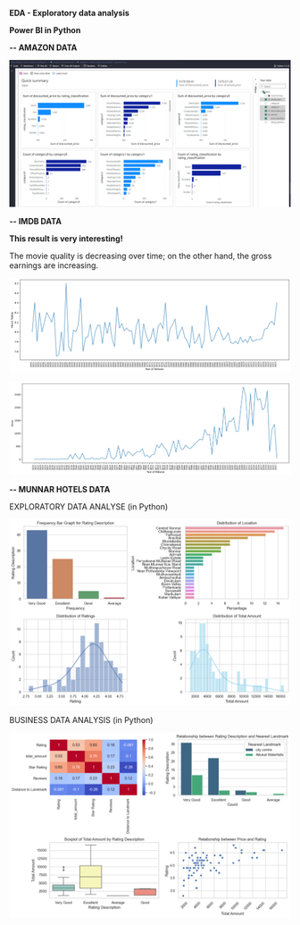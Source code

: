 **EDA - Exploratory data analysis**

**Power BI in Python**

**-- AMAZON DATA**

![1693875240899](image/readme/1693875240899.png)

**-- IMDB DATA**

**This result is very interesting!**

The movie quality is decreasing over time; on the other hand, the gross earnings are increasing.

![1693880530004](image/readme/1693880530004.png)



![1693880547846](image/readme/1693880547846.png)

**-- MUNNAR HOTELS DATA**

EXPLORATORY DATA ANALYSE (in Python)

![1694104536300](image/readme/1694104536300.png)

BUSINESS DATA ANALYSIS (in Python)

![1694103578073](image/readme/1694103578073.png)
